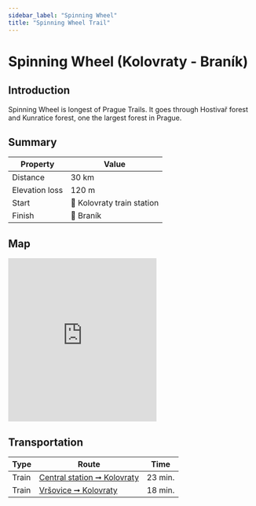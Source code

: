 ```yaml
---
sidebar_label: "Spinning Wheel"
title: "Spinning Wheel Trail"
---
```


# Spinning Wheel (Kolovraty - Braník)

## Introduction

Spinning Wheel is longest of Prague Trails. It goes through Hostivař forest and Kunratice forest, one the largest forest in Prague.

## Summary

| Property | Value |
| --- | --- |
| Distance | 30 km |
| Elevation loss | 120 m |
| Start | 📍 Kolovraty train station |
| Finish | 📍 Braník |

## Map

<iframe src="https://en.frame.mapy.cz/s/getupogume" width="60%" height="333" frameborder="0"></iframe>

## Transportation

| Type | Route | Time |
| --- | --- | --- |
| Train | [Central station ➞ Kolovraty](https://idos.idnes.cz/vlakyautobusymhdvse/spojeni/vysledky/?f=Praha%20hl.n.&fc=100003&t=Praha-Kolovraty&tc=100003&direct=true&af=true&trt=150,151,152,153&fcs=3 "See timetable") | 23 min. |
| Train | [Vršovice ➞ Kolovraty](https://idos.idnes.cz/vlakyautobusymhdvse/spojeni/vysledky/?f=Praha-Vr%C5%A1ovice&fc=100003&t=Praha-Kolovraty&tc=100003&direct=true&af=true&trt=150,151,152,153&fcs=3 "See timetable") | 18 min. |

